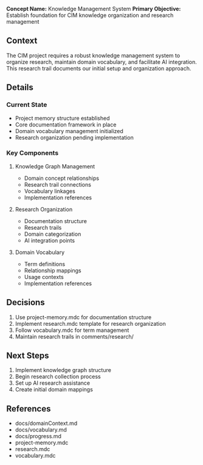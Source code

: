 **Concept Name:** Knowledge Management System
**Primary Objective:** Establish foundation for CIM knowledge organization and research management

## Context
The CIM project requires a robust knowledge management system to organize research, maintain domain vocabulary, and facilitate AI integration. This research trail documents our initial setup and organization approach.

## Details

### Current State
- Project memory structure established
- Core documentation framework in place
- Domain vocabulary management initialized
- Research organization pending implementation

### Key Components
1. Knowledge Graph Management
   - Domain concept relationships
   - Research trail connections
   - Vocabulary linkages
   - Implementation references

2. Research Organization
   - Documentation structure
   - Research trails
   - Domain categorization
   - AI integration points

3. Domain Vocabulary
   - Term definitions
   - Relationship mappings
   - Usage contexts
   - Implementation references

## Decisions
1. Use project-memory.mdc for documentation structure
2. Implement research.mdc template for research organization
3. Follow vocabulary.mdc for term management
4. Maintain research trails in comments/research/

## Next Steps
1. Implement knowledge graph structure
2. Begin research collection process
3. Set up AI research assistance
4. Create initial domain mappings

## References
- docs/domainContext.md
- docs/vocabulary.md
- docs/progress.md
- project-memory.mdc
- research.mdc
- vocabulary.mdc 